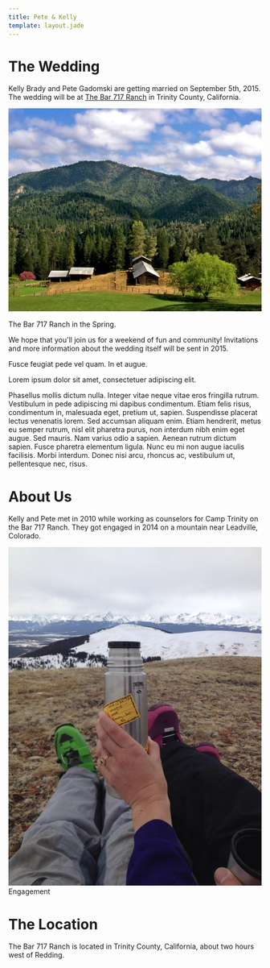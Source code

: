 ```yaml
---
title: Pete & Kelly
template: layout.jade
---
```


# The Wedding

Kelly Brady and Pete Gadomski are getting married on September 5th, 2015.
The wedding will be at [The Bar 717 Ranch](http://www.bar717.com/) in Trinity County, California.

<div class="row">
<div class="col-md-6 col-md-offset-3">
<div class="thumbnail">
  <img src="bar-717-spring.jpg" class="img-responsive">
  <div class="caption">
    <p>The Bar 717 Ranch in the Spring.</p>
  </div>
</div>
</div>
</div>

We hope that you'll join us for a weekend of fun and community!
Invitations and more information about the wedding itself will be sent in 2015.

Fusce feugiat pede vel quam. In et augue.

Lorem ipsum dolor sit amet, consectetuer adipiscing elit.

Phasellus mollis dictum nulla. Integer vitae neque vitae eros fringilla rutrum.
Vestibulum in pede adipiscing mi dapibus condimentum. Etiam felis risus,
condimentum in, malesuada eget, pretium ut, sapien. Suspendisse placerat lectus
venenatis lorem. Sed accumsan aliquam enim. Etiam hendrerit, metus eu semper
rutrum, nisl elit pharetra purus, non interdum nibh enim eget augue. Sed
mauris. Nam varius odio a sapien. Aenean rutrum dictum sapien. Fusce pharetra
elementum ligula. Nunc eu mi non augue iaculis facilisis. Morbi interdum. Donec
nisi arcu, rhoncus ac, vestibulum ut, pellentesque nec, risus. 


# About Us

Kelly and Pete met in 2010 while working as counselors for Camp Trinity on the Bar 717 Ranch.
They got engaged in 2014 on a mountain near Leadville, Colorado.

<div class="row">
<div class="col-md-6 col-md-offset-3">
<div class="thumbnail">
  <img src="engagement.jpg" class="img-responsive">
  <div class="caption">
    Engagement
  </div>
</div>
</div>
</div>


# The Location

The Bar 717 Ranch is located in Trinity County, California, about two hours west of Redding.

<div id="overview-map"></div>
